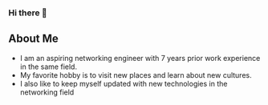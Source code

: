 ### Hi there 👋

## About Me
* I am an aspiring networking engineer with 7 years prior work experience in the same field.
* My favorite hobby is to visit new places and learn about new cultures.
* I also like to keep myself updated with new technologies in the networking field
